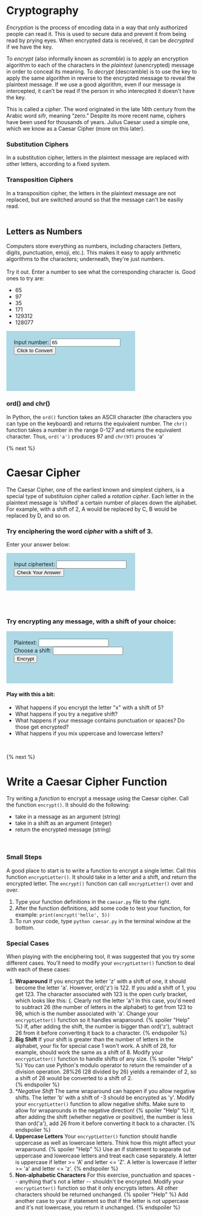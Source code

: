 # Cryptography
*Encryption* is the process of encoding data in a way that only authorized people can read it. This is used to secure data and prevent it from being read by prying eyes. When encrypted data is received, it can be *decrypted* if we have the key.

To *encrypt* (also informally known as *scramble*) is to apply an encryption algorithm to each of the characters in the *plaintext* (unencrypted) message in order to conceal its meaning. To *decrypt* (descramble) is to use the key to apply the same algorithm in reverse to the encrypted message to reveal the plaintext message. If we use a good algorithm, even if our message is intercepted, it can’t be read if the person in who interecpted it doesn't have the key.

This is called a *cipher*. The word originated in the late 14th century from the Arabic word sifr, meaning “zero.”  Despite its more recent name, ciphers have been used for thousands of years. Julius Caesar used a simple one, which we know as a Caesar Cipher (more on this later).

### Substitution Ciphers
In a substitution cipher, letters in the plaintext message are replaced with other letters, according to a fixed system.

### Transposition Ciphers
In a transposition cipher, the letters in the plaintext message are not replaced, but are switched around so that the message can't be easiliy read.
<br><br>

## Letters as Numbers
Computers store everything as numbers, including characters (letters, digits, punctuation, emoji, etc.). This makes it easy to apply arithmetic algorithms to the characters; underneath, they're just numbers.
<br><br>
Try it out. Enter a number to see what the corresponding character is. Good ones to try are:
* 65
* 97
* 35
* 171
* 129312
* 128077

<div style="background-color:lightblue; padding:20px; width:300px;">
	Input number: 
	<input id="ordNumberInput" type="number" min="0" value="65" size="30"><br>
	<input type="button" value="Click to Convert" onclick="convertToEmoji();">
	<div id="emojiOutput" style="width:100px; font-size:48px;">&nbsp;</div>
<br></div>

<script>
	function convertToEmoji(){
		var num = document.getElementById("ordNumberInput").value;
		var emoji = String.fromCharCode(num);
		emoji = '&#x'+num
		document.getElementById('emojiOutput').innerText = String.fromCodePoint(num);;
	}
</script>

### ord() and chr()
In Python, the `ord()` function takes an ASCII character (the characters you can type on the keyboard) and returns the equivalent number.  The `chr()` function takes a number in the range 0-127 and returns the equivalent character.
Thus, `ord('a')` produces 97
and `chr(97)` prouces 'a'

{% next %}

# Caesar Cipher
The Caesar Cipher, one of the earliest known and simplest ciphers, is a special type of substituion cipher called a *rotation cipher*. Each letter in the plaintext message is 'shifted' a certain number of places down the alphabet. For example, with a shift of 2, A would be replaced by C, B would be replaced by D, and so on.

### Try enciphering the word *cipher* with a shift of 3. 
Enter your answer below:

<div style="background-color:lightblue; padding:20px; width:300px;">
	Input ciphertext: 
	<input id="textInput1" type="text"><br>
	<input type="button" value="Check Your Answer" onclick="checkAnswer();">
	<div id="output1" style="width:200px;"> </div>
<br></div>

<script>
	function checkAnswer(){
		var txt = document.getElementById("textInput1").value;
		if (txt == 'flskhu'){
		  document.getElementById('output1').innerText = 'Correct!';
	  } else {
      document.getElementById('output1').innerText = 'Incorrect. Try Again';
    }
  }
</script>
<br><br>
### Try encrypting any message, with a shift of your choice:
<div style="background-color:lightblue; padding:20px; width:400px;">
	Plaintext: 
	<input id="textInput2" type="text"><br>
	Choose a shift:
	<input id="shiftInput" type="number" width="20"><br>
	<input type="button" value="Encrypt" onclick="encipherCaesar();">
	<div id="output2" style="width:200px;">&nbsp; </div>
<br></div>


<script>
	function encipherCaesar(){
      	var plaintext = document.getElementById("textInput2").value;
      	var shift = document.getElementById("shiftInput").value % 26;
      	var ciphertext = "";
      	document.getElementById('output2').innerText = "encrypting...";
      	for (var i=0; i<plaintext.length; i++){
        	var chr = plaintext[i];
		var ordNum = 0;
		if (chr >= 'a' && chr <= 'z'){
	  		ordNum = chr.charCodeAt(0) + shift;
          		if (ordNum > 'z'.charCodeAt(0)){
	    			ordNum = ordNum - 26;
          		} else if (ordNum < 'a'.charCodeAt(0)){
	     			ordNum = ordNum + 26;
          		}
		} else if (chr >= 'A' && chr <= 'Z'){
	  		ordNum = chr.charCodeAt(0) + shift;
          		if (ordNum > 'Z'.charCodeAt(0)){
	    			ordNum = ordNum - 26;
          		} else if (ordNum < 'A'.charCodeAt(0)){
	    			ordNum = ordNum + 26;
          		}
		} else {
	  		ordNum = chr.charCodeAt(0);
		}
        	ciphertext += String.fromCharCode(ordNum);
      	}		
      	document.getElementById('output2').innerText = ciphertext;
    }
  
</script>

#### Play with this a bit:
* What happens if you encrypt the letter "x" with a shift of 5? 
* What happens if you try a negative shift? 
* What happens if your message contains punctuation or spaces? Do those get encrypted? 
* What happens if you mix uppercase and lowercase letters?
<br>

{% next %}
# Write a Caesar Cipher Function
Try writing a *function* to encrypt a message using the Caesar cipher.
Call the function `encrypt()`. It should do the following:
* take in a message as an argument (string)
* take in a shift as an argument (integer)
* return the encrypted message (string)
<br>

### Small Steps
A good place to start is to write a function to encrypt a single letter. Call this function `encryptLetter()`. It should take in a letter and a shift, and return the encrypted letter. The `encrypt()` function can call `encryptLetter()` over and over.

1. Type your function definitions in the `caesar.py` file to the right. 
2. After the function definitions, add some code to test your function, for example: `print(encrypt('hello', 5))`
3. To run your code, type `python caesar.py` in the terminal window at the bottom.

### Special Cases
When playing with the enciphering tool, it was suggested that you try some different cases. You'll need to modify your `encryptLetter()` function to deal with each of these cases:
1. **Wraparound**
If you encrypt the letter 'z' with a shift of one, it should become the letter 'a'. However, ord('z') is 122. If you add a shift of 1, you get 123. The character associated with 123 is the open curly bracket, which looks like this: {. Clearly not the letter 'a'! In this case, you'd need to subtract 26 (the number of letters in the alphabet) to get from 123 to 98, which is the number associated with 'a'. Change your `encryptLetter()` function so it handles wraparound. {% spoiler "Help" %}
If, after adding the shift, the number is bigger than ord('z'), subtract 26 from it before converting it back to a character.
{% endspoiler %}
2. **Big Shift**
If your shift is greater than the number of letters in the alphabet, your fix for special case 1 won't work. A shift of 28, for example, should work the same as a shift of 8. Modify your `encryptLetter()` function to handle shifts of any size.
{% spoiler "Help" %}
You can use Python's modulo operator to return the remainder of a division operation. 28%26 (28 divided by 26) yields a remainder of 2, so a shift of 28 would be converted to a shift of 2.  
{% endspoiler %}
3. **Negative Shift*
The same wraparound can happen if you allow negative shifts. The letter 'b' with a shift of -3 should be encrypted as 'y'. Modify your `encryptLetter()` function to allow negative shifts. Make sure to allow for wraparounds in the negative direction!
{% spoiler "Help" %}
If, after adding the shift (whether negative or positive), the number is less than ord('a'), add 26 from it before converting it back to a character.
{% endspoiler %}
5. **Uppercase Letters**
Your `encryptLetter()` function should handle uppercase as well as lowercase letters. Think how this might affect your wraparound.
{% spoiler "Help" %}
Use an if statement to separate out uppercase and lowercase letters and treat each case separately. A letter is uppercase if letter >= 'A' and letter <= 'Z'. A letter is lowercase if letter >= 'a' and letter <= 'z'.
{% endspoiler %}
6. **Non-alphabetic Characters**
For this exercise, punctuation and spaces -- anything that's not a letter -- shouldn't be encrypted. Modify your `encryptLetter()` function so that it only encrypts letters. All other characters should be returned unchanged.
{% spoiler "Help" %}
Add another case to your if statement so that if the letter is not uppercase and it's not lowercase, you return it unchanged.
{% endspoiler %}

